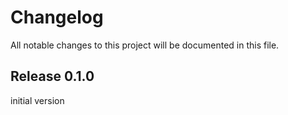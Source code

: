 # Changelog

All notable changes to this project will be documented in this file.

## Release 0.1.0

initial version
